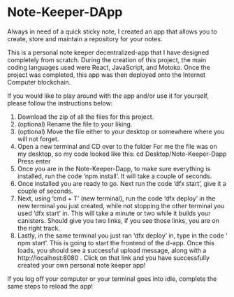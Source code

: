 # Note-Keeper-DApp

Always in need of a quick sticky note, I created an app that allows you to create, store and maintain a repository for your notes. 

This is a personal note keeper decentralized-app that I have designed completely from scratch. During the creation of this project, the main coding languages used were React, JavaScript, and Motoko. Once the project was completed, this app was then deployed onto the Internet Computer blockchain. 

If you would like to play around with the app and/or use it for yourself, please follow the instructions below: 

1. Download the zip of all the files for this project.
2. (optional) Rename the file to your liking. 
3. (optional) Move the file either to your desktop or somewhere where you will not forget.
4. Open a new terminal and CD over to the folder
For me the file was on my desktop, so my code looked like this: cd Desktop/Note-Keeper-Dapp 
Press enter
5. Once you are in the Note-Keeper-Dapp, to make sure everything is installed, run the code ‘npm install’. It will take a couple of seconds. 
6. Once installed you are ready to go. Next run the code ‘dfx start’, give it a couple of seconds. 
7. Next, using ‘cmd + T’ (new terminal),  run the code ‘dfx deploy’ in the new terminal you just created, while not stopping the other terminal you used ‘dfx start’ in. This will take a minute or two while it builds your canisters. Should give you two links, if you see those links, you are on the right track. 
8. Lastly, in the same terminal you just ran ‘dfx deploy’ in, type in the code ‘ npm start’. This is going to start the  frontend of the d-app. Once this loads, you should see a successful upload message, along with a http://localhost:8080 . Click on that link and you have successfully created your own personal note keeper app!

If you log off your computer or your terminal goes into idle, complete the same steps to reload the app! 
